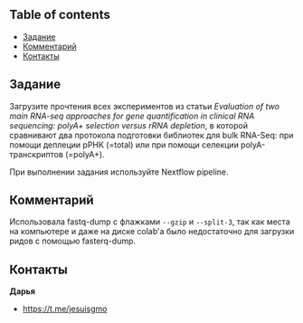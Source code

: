 ## Table of contents

- [Задание](#задание)
- [Комментарий](#контакты)
- [Контакты](#контакты)


## Задание

Загрузите прочтения всех экспериментов из статьи *Evaluation of two main RNA-seq approaches for gene quantification in clinical RNA sequencing: polyA+ selection versus rRNA depletion*, в которой сравнивают два протокола подготовки библиотек для bulk RNA-Seq: при помощи деплеции рРНК (=total) или при помощи селекции polyA-транскриптов (=polyA+).

При выполнении задания используйте Nextflow pipeline.

## Комментарий

Использовала fastq-dump с флажками `--gzip` и `--split-3`, так как места на компьютере и даже на диске colab'а было недостаточно для загрузки ридов с помощью fasterq-dump. 

## Контакты

**Дарья**
- <https://t.me/jesuisgmo>
